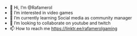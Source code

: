 - 👋 Hi, I’m @Rafamerol
- 👀 I’m interested in video games
- 🌱 I’m currently learning Social media as community manager
- 💞️ I’m looking to collaborate on youtube and twitch
- 📫 How to reach me  https://linktr.ee/rafamerolgaming


<!---
Rafamerol/Rafamerol is a ✨ special ✨ repository because its `README.md` (this file) appears on your GitHub profile.
You can click the Preview link to take a look at your changes.
--->
